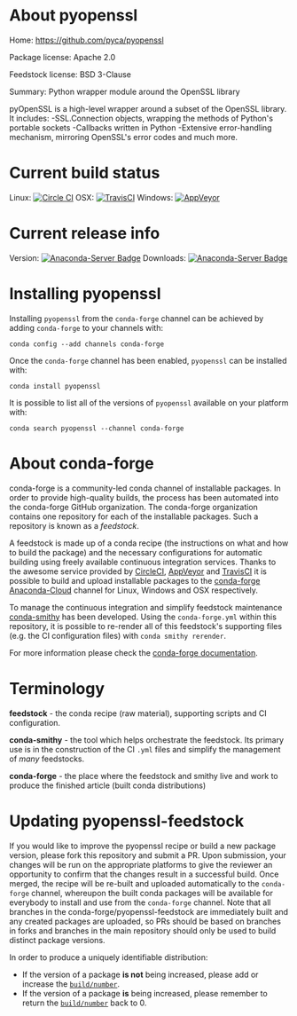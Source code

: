 About pyopenssl
===============

Home: https://github.com/pyca/pyopenssl

Package license: Apache 2.0

Feedstock license: BSD 3-Clause

Summary: Python wrapper module around the OpenSSL library

pyOpenSSL is a high-level wrapper around a subset of the OpenSSL library.
It includes:
-SSL.Connection objects, wrapping the methods of Python's portable sockets
-Callbacks written in Python
-Extensive error-handling mechanism, mirroring OpenSSL's error codes
and much more.


Current build status
====================

Linux: [![Circle CI](https://circleci.com/gh/conda-forge/pyopenssl-feedstock.svg?style=shield)](https://circleci.com/gh/conda-forge/pyopenssl-feedstock)
OSX: [![TravisCI](https://travis-ci.org/conda-forge/pyopenssl-feedstock.svg?branch=master)](https://travis-ci.org/conda-forge/pyopenssl-feedstock)
Windows: [![AppVeyor](https://ci.appveyor.com/api/projects/status/github/conda-forge/pyopenssl-feedstock?svg=True)](https://ci.appveyor.com/project/conda-forge/pyopenssl-feedstock/branch/master)

Current release info
====================
Version: [![Anaconda-Server Badge](https://anaconda.org/conda-forge/pyopenssl/badges/version.svg)](https://anaconda.org/conda-forge/pyopenssl)
Downloads: [![Anaconda-Server Badge](https://anaconda.org/conda-forge/pyopenssl/badges/downloads.svg)](https://anaconda.org/conda-forge/pyopenssl)

Installing pyopenssl
====================

Installing `pyopenssl` from the `conda-forge` channel can be achieved by adding `conda-forge` to your channels with:

```
conda config --add channels conda-forge
```

Once the `conda-forge` channel has been enabled, `pyopenssl` can be installed with:

```
conda install pyopenssl
```

It is possible to list all of the versions of `pyopenssl` available on your platform with:

```
conda search pyopenssl --channel conda-forge
```


About conda-forge
=================

conda-forge is a community-led conda channel of installable packages.
In order to provide high-quality builds, the process has been automated into the
conda-forge GitHub organization. The conda-forge organization contains one repository
for each of the installable packages. Such a repository is known as a *feedstock*.

A feedstock is made up of a conda recipe (the instructions on what and how to build
the package) and the necessary configurations for automatic building using freely
available continuous integration services. Thanks to the awesome service provided by
[CircleCI](https://circleci.com/), [AppVeyor](http://www.appveyor.com/)
and [TravisCI](https://travis-ci.org/) it is possible to build and upload installable
packages to the [conda-forge](https://anaconda.org/conda-forge)
[Anaconda-Cloud](http://docs.anaconda.org/) channel for Linux, Windows and OSX respectively.

To manage the continuous integration and simplify feedstock maintenance
[conda-smithy](http://github.com/conda-forge/conda-smithy) has been developed.
Using the ``conda-forge.yml`` within this repository, it is possible to re-render all of
this feedstock's supporting files (e.g. the CI configuration files) with ``conda smithy rerender``.

For more information please check the [conda-forge documentation](https://conda-forge.org/docs/).

Terminology
===========

**feedstock** - the conda recipe (raw material), supporting scripts and CI configuration.

**conda-smithy** - the tool which helps orchestrate the feedstock.
                   Its primary use is in the construction of the CI ``.yml`` files
                   and simplify the management of *many* feedstocks.

**conda-forge** - the place where the feedstock and smithy live and work to
                  produce the finished article (built conda distributions)


Updating pyopenssl-feedstock
============================

If you would like to improve the pyopenssl recipe or build a new
package version, please fork this repository and submit a PR. Upon submission,
your changes will be run on the appropriate platforms to give the reviewer an
opportunity to confirm that the changes result in a successful build. Once
merged, the recipe will be re-built and uploaded automatically to the
`conda-forge` channel, whereupon the built conda packages will be available for
everybody to install and use from the `conda-forge` channel.
Note that all branches in the conda-forge/pyopenssl-feedstock are
immediately built and any created packages are uploaded, so PRs should be based
on branches in forks and branches in the main repository should only be used to
build distinct package versions.

In order to produce a uniquely identifiable distribution:
 * If the version of a package **is not** being increased, please add or increase
   the [``build/number``](http://conda.pydata.org/docs/building/meta-yaml.html#build-number-and-string).
 * If the version of a package **is** being increased, please remember to return
   the [``build/number``](http://conda.pydata.org/docs/building/meta-yaml.html#build-number-and-string)
   back to 0.